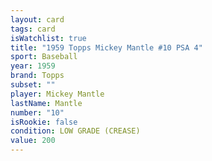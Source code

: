 ```yaml
---
layout: card
tags: card
isWatchlist: true
title: "1959 Topps Mickey Mantle #10 PSA 4"
sport: Baseball
year: 1959
brand: Topps
subset: ""
player: Mickey Mantle
lastName: Mantle
number: "10"
isRookie: false
condition: LOW GRADE (CREASE)
value: 200
---
```

